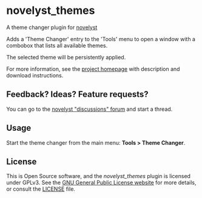 # novelyst_themes

A theme changer plugin for [novelyst](https://peter88213.github.io/novelyst)


Adds a 'Theme Changer' entry to the 'Tools' menu to open a window with a combobox that lists all available themes. 

The selected theme will be persistently applied.  

For more information, see the [project homepage](https://peter88213.github.io/novelyst_themes) with description and download instructions.

## Feedback? Ideas? Feature requests?

You can go to the [novelyst "discussions" forum](https://github.com/peter88213/novelyst/discussions) and start a thread.

## Usage

Start the theme changer from the main menu: **Tools > Theme Changer**.

## License

This is Open Source software, and the *novelyst_themes* plugin is licensed under GPLv3. See the
[GNU General Public License website](https://www.gnu.org/licenses/gpl-3.0.en.html) for more
details, or consult the [LICENSE](https://github.com/peter88213/novelyst_themes/blob/main/LICENSE) file.
